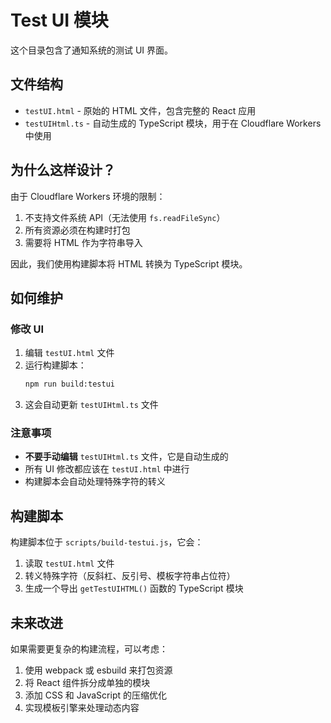 # Test UI 模块

这个目录包含了通知系统的测试 UI 界面。

## 文件结构

- `testUI.html` - 原始的 HTML 文件，包含完整的 React 应用
- `testUIHtml.ts` - 自动生成的 TypeScript 模块，用于在 Cloudflare Workers 中使用

## 为什么这样设计？

由于 Cloudflare Workers 环境的限制：
1. 不支持文件系统 API（无法使用 `fs.readFileSync`）
2. 所有资源必须在构建时打包
3. 需要将 HTML 作为字符串导入

因此，我们使用构建脚本将 HTML 转换为 TypeScript 模块。

## 如何维护

### 修改 UI

1. 编辑 `testUI.html` 文件
2. 运行构建脚本：
   ```bash
   npm run build:testui
   ```
3. 这会自动更新 `testUIHtml.ts` 文件

### 注意事项

- **不要手动编辑** `testUIHtml.ts` 文件，它是自动生成的
- 所有 UI 修改都应该在 `testUI.html` 中进行
- 构建脚本会自动处理特殊字符的转义

## 构建脚本

构建脚本位于 `scripts/build-testui.js`，它会：
1. 读取 `testUI.html` 文件
2. 转义特殊字符（反斜杠、反引号、模板字符串占位符）
3. 生成一个导出 `getTestUIHTML()` 函数的 TypeScript 模块

## 未来改进

如果需要更复杂的构建流程，可以考虑：
1. 使用 webpack 或 esbuild 来打包资源
2. 将 React 组件拆分成单独的模块
3. 添加 CSS 和 JavaScript 的压缩优化
4. 实现模板引擎来处理动态内容